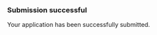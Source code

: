 <div class="au-body au-body--dark">
  <div class="au-page-alerts au-page-alerts--success au-page-alerts--dark">
    <h3>Submission successful</h3>
    <p>Your application has been successfully submitted.</p>
  </div>
</div>
